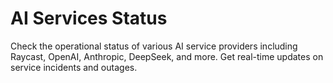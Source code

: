 # AI Services Status

Check the operational status of various AI service providers including Raycast, OpenAI, Anthropic, DeepSeek, and more. Get real-time updates on service incidents and outages.
